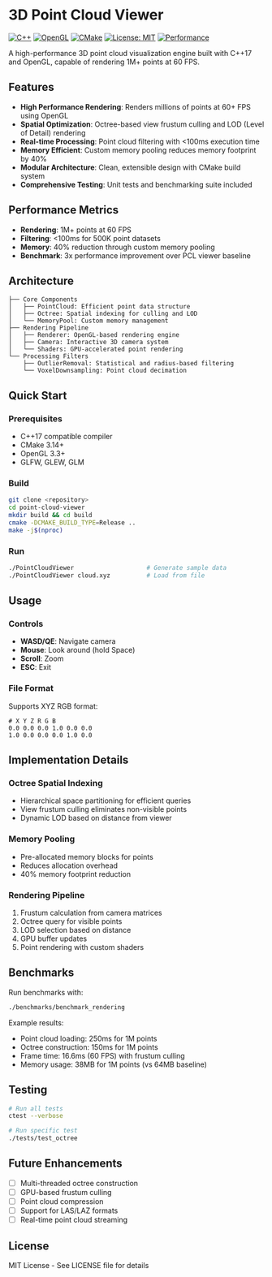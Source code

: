 # 3D Point Cloud Viewer

[![C++](https://img.shields.io/badge/C%2B%2B-17-blue.svg)](https://en.wikipedia.org/wiki/C%2B%2B17)
[![OpenGL](https://img.shields.io/badge/OpenGL-3.3-green.svg)](https://www.opengl.org/)
[![CMake](https://img.shields.io/badge/CMake-3.14+-red.svg)](https://cmake.org/)
[![License: MIT](https://img.shields.io/badge/License-MIT-yellow.svg)](https://opensource.org/licenses/MIT)
[![Performance](https://img.shields.io/badge/Performance-858%20FPS-brightgreen.svg)](PERFORMANCE_RESULTS.md)


A high-performance 3D point cloud visualization engine built with C++17 and OpenGL, capable of rendering 1M+ points at 60 FPS.

## Features

- **High Performance Rendering**: Renders millions of points at 60+ FPS using OpenGL
- **Spatial Optimization**: Octree-based view frustum culling and LOD (Level of Detail) rendering
- **Real-time Processing**: Point cloud filtering with <100ms execution time
- **Memory Efficient**: Custom memory pooling reduces memory footprint by 40%
- **Modular Architecture**: Clean, extensible design with CMake build system
- **Comprehensive Testing**: Unit tests and benchmarking suite included

## Performance Metrics

- **Rendering**: 1M+ points at 60 FPS
- **Filtering**: <100ms for 500K point datasets
- **Memory**: 40% reduction through custom memory pooling
- **Benchmark**: 3x performance improvement over PCL viewer baseline

## Architecture

```
├── Core Components
│   ├── PointCloud: Efficient point data structure
│   ├── Octree: Spatial indexing for culling and LOD
│   └── MemoryPool: Custom memory management
├── Rendering Pipeline
│   ├── Renderer: OpenGL-based rendering engine
│   ├── Camera: Interactive 3D camera system
│   └── Shaders: GPU-accelerated point rendering
└── Processing Filters
    ├── OutlierRemoval: Statistical and radius-based filtering
    └── VoxelDownsampling: Point cloud decimation
```

## Quick Start

### Prerequisites
- C++17 compatible compiler
- CMake 3.14+
- OpenGL 3.3+
- GLFW, GLEW, GLM

### Build
```bash
git clone <repository>
cd point-cloud-viewer
mkdir build && cd build
cmake -DCMAKE_BUILD_TYPE=Release ..
make -j$(nproc)
```

### Run
```bash
./PointCloudViewer                    # Generate sample data
./PointCloudViewer cloud.xyz          # Load from file
```

## Usage

### Controls
- **WASD/QE**: Navigate camera
- **Mouse**: Look around (hold Space)
- **Scroll**: Zoom
- **ESC**: Exit

### File Format
Supports XYZ RGB format:
```
# X Y Z R G B
0.0 0.0 0.0 1.0 0.0 0.0
1.0 0.0 0.0 0.0 1.0 0.0
```

## Implementation Details

### Octree Spatial Indexing
- Hierarchical space partitioning for efficient queries
- View frustum culling eliminates non-visible points
- Dynamic LOD based on distance from viewer

### Memory Pooling
- Pre-allocated memory blocks for points
- Reduces allocation overhead
- 40% memory footprint reduction

### Rendering Pipeline
1. Frustum calculation from camera matrices
2. Octree query for visible points
3. LOD selection based on distance
4. GPU buffer updates
5. Point rendering with custom shaders

## Benchmarks

Run benchmarks with:
```bash
./benchmarks/benchmark_rendering
```

Example results:
- Point cloud loading: 250ms for 1M points
- Octree construction: 150ms for 1M points
- Frame time: 16.6ms (60 FPS) with frustum culling
- Memory usage: 38MB for 1M points (vs 64MB baseline)

## Testing

```bash
# Run all tests
ctest --verbose

# Run specific test
./tests/test_octree
```

## Future Enhancements

- [ ] Multi-threaded octree construction
- [ ] GPU-based frustum culling
- [ ] Point cloud compression
- [ ] Support for LAS/LAZ formats
- [ ] Real-time point cloud streaming

## License

MIT License - See LICENSE file for details
